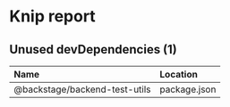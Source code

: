 # Knip report

## Unused devDependencies (1)

| Name                          | Location     |
|:------------------------------|:-------------|
| @backstage/backend-test-utils | package.json |

